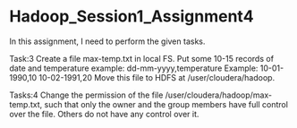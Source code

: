 # Hadoop_Session1_Assignment4

In this assignment, I need to perform the given tasks.

Task:3
Create a file max-temp.txt in local FS.
Put some 10-15 records of date and temperature example:
dd-mm-yyyy,temperature
Example:
10-01-1990,10
10-02-1991,20
Move this file to HDFS at /user/cloudera/hadoop.

Tasks:4
Change the permission of the file /user/cloudera/hadoop/max-temp.txt, such that
only the owner and the group members have full control over the file.
Others do not have any control over it.
